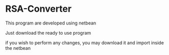 # RSA-Converter

This program are developed using netbean

Just download the ready to use program

if you wish to perform any changes, you may download it and import inside the netbean

